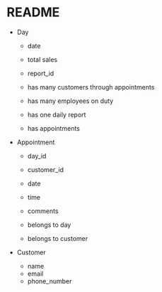 # README

- Day
  - date
  - total sales
  - report_id

  - has many customers through appointments
  - has many employees on duty
  - has one daily report
  - has appointments


- Appointment
  - day_id
  - customer_id
  - date
  - time
  - comments

  - belongs to day
  - belongs to customer


- Customer
  - name
  - email
  - phone_number

















  ##
